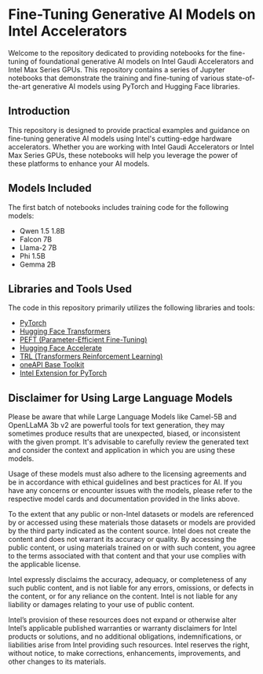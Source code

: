 # Fine-Tuning Generative AI Models on Intel Accelerators

Welcome to the repository dedicated to providing notebooks for the fine-tuning of foundational generative AI models on Intel Gaudi Accelerators and Intel Max Series GPUs. This repository contains a series of Jupyter notebooks that demonstrate the training and fine-tuning of various state-of-the-art generative AI models using PyTorch and Hugging Face libraries.

## Introduction

This repository is designed to provide practical examples and guidance on fine-tuning generative AI models using Intel's cutting-edge hardware accelerators. Whether you are working with Intel Gaudi Accelerators or Intel Max Series GPUs, these notebooks will help you leverage the power of these platforms to enhance your AI models.

## Models Included

The first batch of notebooks includes training code for the following models:

- Qwen 1.5 1.8B
- Falcon 7B
- Llama-2 7B
- Phi 1.5B
- Gemma 2B

## Libraries and Tools Used

The code in this repository primarily utilizes the following libraries and tools:

- [PyTorch](https://pytorch.org/)
- [Hugging Face Transformers](https://huggingface.co/transformers/)
- [PEFT (Parameter-Efficient Fine-Tuning)](https://huggingface.co/docs/peft/index)
- [Hugging Face Accelerate](https://huggingface.co/docs/accelerate/index)
- [TRL (Transformers Reinforcement Learning)](https://github.com/huggingface/trl)
- [oneAPI Base Toolkit](https://software.intel.com/content/www/us/en/develop/tools/oneapi/base-toolkit.html)
- [Intel Extension for PyTorch](https://github.com/intel/intel-extension-for-pytorch)

## Disclaimer for Using Large Language Models
Please be aware that while Large Language Models like Camel-5B and OpenLLaMA 3b v2 are powerful tools for text generation, they may sometimes produce results that are unexpected, biased, or inconsistent with the given prompt. It's advisable to carefully review the generated text and consider the context and application in which you are using these models.

Usage of these models must also adhere to the licensing agreements and be in accordance with ethical guidelines and best practices for AI. If you have any concerns or encounter issues with the models, please refer to the respective model cards and documentation provided in the links above.

To the extent that any public or non-Intel datasets or models are referenced by or accessed using these materials those datasets or models are provided by the third party indicated as the content source. Intel does not create the content and does not warrant its accuracy or quality. By accessing the public content, or using materials trained on or with such content, you agree to the terms associated with that content and that your use complies with the applicable license.

Intel expressly disclaims the accuracy, adequacy, or completeness of any such public content, and is not liable for any errors, omissions, or defects in the content, or for any reliance on the content. Intel is not liable for any liability or damages relating to your use of public content.

Intel’s provision of these resources does not expand or otherwise alter Intel’s applicable published warranties or warranty disclaimers for Intel products or solutions, and no additional obligations, indemnifications, or liabilities arise from Intel providing such resources. Intel reserves the right, without notice, to make corrections, enhancements, improvements, and other changes to its materials.
